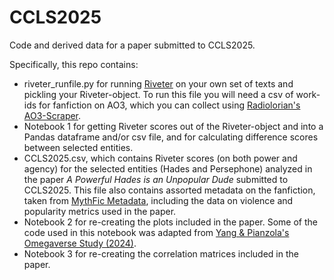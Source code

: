 # CCLS2025
Code and derived data for a paper submitted to CCLS2025.

Specifically, this repo contains:
- riveter_runfile.py for running [Riveter](https://github.com/maartensap/riveter-nlp/tree/main) on your own set of texts and pickling your Riveter-object. To run this file you will need a csv of work-ids for fanfiction on AO3, which you can collect using [Radiolorian's AO3-Scraper](https://github.com/radiolarian/AO3Scraper).
- Notebook 1 for getting Riveter scores out of the Riveter-object and into a Pandas dataframe and/or csv file, and for calculating difference scores between selected entities.
- CCLS2025.csv, which contains Riveter scores (on both power and agency) for the selected entities (Hades and Persephone) analyzed in the paper *A Powerful Hades is an Unpopular Dude* submitted to CCLS2025. This file also contains assorted metadata on the fanfiction, taken from [MythFic Metadata](https://doi.org/10.34973/2mye-8468), including the data on violence and popularity metrics used in the paper.
- Notebook 2 for re-creating the plots included in the paper. Some of the code used in this notebook was adapted from [Yang & Pianzola's Omegaverse Study (2024)](https://github.com/GOLEM-lab/Omegaverse_Study).
- Notebook 3 for re-creating the correlation matrices included in the paper. 

